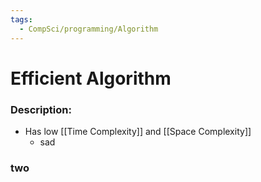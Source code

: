 ```yaml
---
tags:
  - CompSci/programming/Algorithm
---
```

# Efficient Algorithm
### Description:
- Has low [[Time Complexity]] and [[Space Complexity]]
	- sad
### two